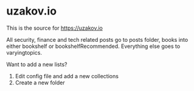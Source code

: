 # uzakov.io

This is the source for https://uzakov.io

All security, finance and tech related posts go to posts folder, books into either bookshelf or bookshelfRecommended. Everything else goes to varyingtopics.

Want to add a new lists?

1. Edit config file and add a new collections
2. Create a new folder
